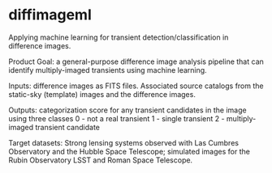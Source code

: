 # diffimageml
Applying machine learning for transient detection/classification in difference images.


Product Goal: a general-purpose difference image analysis pipeline that can identify multiply-imaged transients using machine learning. 

Inputs: difference images as FITS files.  Associated source catalogs from the static-sky (template) images and the difference images. 

Outputs: categorization score for any transient candidates in the image using three classes
0 - not a real transient
1 - single transient
2 - multiply-imaged transient candidate

Target datasets:  Strong lensing systems observed with Las Cumbres Observatory and the Hubble Space Telescope; simulated images for the Rubin Observatory LSST and Roman Space Telescope.

